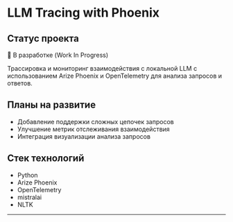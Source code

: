 # LLM Tracing with Phoenix

## Статус проекта
🔧 В разработке (Work In Progress)

Трассировка и мониторинг взаимодействия с локальной LLM с использованием Arize Phoenix и OpenTelemetry для анализа запросов и ответов.

## Планы на развитие
- Добавление поддержки сложных цепочек запросов
- Улучшение метрик отслеживания взаимодействия
- Интеграция визуализации анализа запросов

## Стек технологий
- Python
- Arize Phoenix
- OpenTelemetry
- mistralai
- NLTK

---
